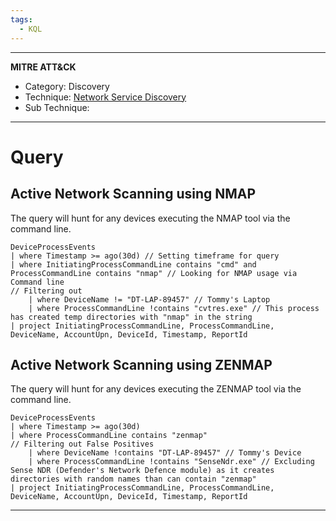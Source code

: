 ```yaml
---
tags:
  - KQL
---
```

---
**MITRE ATT&CK**
- Category: Discovery
- Technique: [Network Service Discovery](https://attack.mitre.org/techniques/T1046/) 
- Sub Technique: 
---
# Query

## Active Network Scanning using NMAP

The query will hunt for any devices executing the NMAP tool via the command line. 

```KQL
DeviceProcessEvents
| where Timestamp >= ago(30d) // Setting timeframe for query
| where InitiatingProcessCommandLine contains "cmd" and ProcessCommandLine contains "nmap" // Looking for NMAP usage via Command line
// Filtering out
    | where DeviceName != "DT-LAP-89457" // Tommy's Laptop
    | where ProcessCommandLine !contains "cvtres.exe" // This process has created temp directories with "nmap" in the string
| project InitiatingProcessCommandLine, ProcessCommandLine, DeviceName, AccountUpn, DeviceId, Timestamp, ReportId
```

## Active Network Scanning using ZENMAP

The query will hunt for any devices executing the ZENMAP tool via the command line.

```KQL
DeviceProcessEvents
| where Timestamp >= ago(30d)
| where ProcessCommandLine contains "zenmap"
// Filtering out False Positives
    | where DeviceName !contains "DT-LAP-89457" // Tommy's Device
    | where ProcessCommandLine !contains "SenseNdr.exe" // Excluding Sense NDR (Defender's Network Defence module) as it creates directories with random names than can contain "zenmap"
| project InitiatingProcessCommandLine, ProcessCommandLine, DeviceName, AccountUpn, DeviceId, Timestamp, ReportId
```

---
